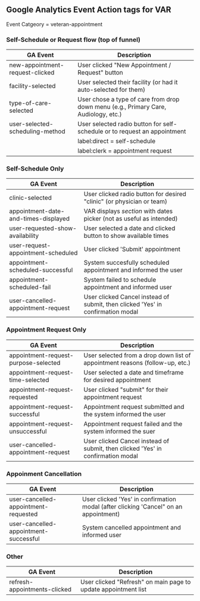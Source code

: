 ## Google Analytics Event Action tags for VAR  
Event Catgeory = veteran-appointment


### Self-Schedule or Request flow (top of funnel)   
| GA Event | Description |
| --- | --- |
| new-appointment-request-clicked | User clicked "New Appointment / Request" button |
|facility-selected | User selected their facility (or had it auto-selected for them) |
type-of-care-selected | User chose a type of care from drop down menu (e.g., Primary Care, Audiology, etc.) | 
user-selected-scheduling-method | User selected radio button for self-schedule or to request an appointment |
| | label:direct = self-schedule |
| | label:clerk = appointment request |

### Self-Schedule Only
| GA Event | Description |
| --- | --- |
clinic-selected | User clicked radio button for desired "clinic" (or physician or team)   
appointment-date-and-times-displayed | VAR displays *section* with dates picker (not as useful as intended)   
user-requested-show-availability | User selected a date and clicked button to show available times   
user-request-appointment-scheduled | User clicked 'Submit' appointment  
appointment-scheduled-successful | System succesfully scheduled appointment and informed the user  
appointment-scheduled-fail | System failed to schedule appointment and informed user  
user-cancelled-appointment-request | User clicked Cancel instead of submit, then clicked 'Yes' in confirmation modal  

### Appointment Request Only
| GA Event | Description |
| --- | --- |
appointment-request-purpose-selected | User selected from a drop down list of appointment reasons (follow-up, etc.)   
appointment-request-time-selected | User selected a date and timeframe for desired appointment  
appointment-request-requested | User clicked "submit" for their appointment request  
appointment-request-successful | Appointment request submitted and the system informed the user  
appointment-request-unsuccessful | Appointment request failed and the system informed the suer  
user-cancelled-appointment-request | User clicked Cancel instead of submit, then clicked 'Yes' in confirmation modal  

### Appoinment Cancellation
| GA Event | Description |
| --- | --- |
user-cancelled-appointment-requested | User clicked 'Yes' in confirmation modal (after clicking 'Cancel" on an appointment) 
user-cancelled-appointment-successful | System cancelled appointment and informed user  

### Other
| GA Event | Description |
| --- | --- |
refresh-appointments-clicked | User clicked "Refresh" on main page to update appointment list  
